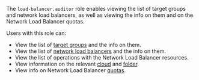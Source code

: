 The `load-balancer.auditor` role enables viewing the list of target groups and network load balancers, as well as viewing the info on them and on the Network Load Balancer quotas.

Users with this role can:
* View the list of [target groups](../../network-load-balancer/concepts/target-resources.md) and the info on them.
* View the list of [network load balancers](../../network-load-balancer/concepts/index.md) and the info on them.
* View the list of operations with the Network Load Balancer resources.
* View information on the relevant [cloud](../../resource-manager/concepts/resources-hierarchy.md#cloud) and [folder](../../resource-manager/concepts/resources-hierarchy.md#folder).
* View info on Network Load Balancer [quotas](../../network-load-balancer/concepts/limits.md#load-balancer-quotas).